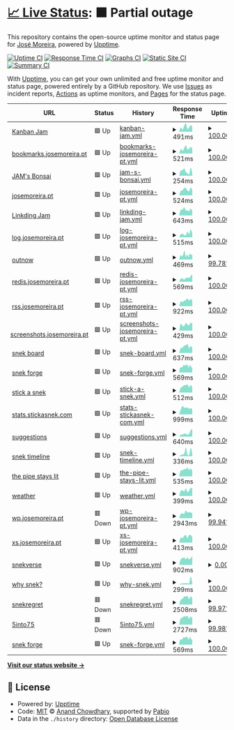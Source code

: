 # [📈 Live Status](https://uptime.josemoreira.pt): <!--live status--> **🟧 Partial outage**

This repository contains the open-source uptime monitor and status page for [José Moreira](https://josemoreira.pt), powered by [Upptime](https://github.com/upptime/upptime).

[![Uptime CI](https://github.com/giventofly/upptime/workflows/Uptime%20CI/badge.svg)](https://github.com/giventofly/upptime/actions?query=workflow%3A%22Uptime+CI%22)
[![Response Time CI](https://github.com/giventofly/upptime/workflows/Response%20Time%20CI/badge.svg)](https://github.com/giventofly/upptime/actions?query=workflow%3A%22Response+Time+CI%22)
[![Graphs CI](https://github.com/giventofly/upptime/workflows/Graphs%20CI/badge.svg)](https://github.com/giventofly/upptime/actions?query=workflow%3A%22Graphs+CI%22)
[![Static Site CI](https://github.com/giventofly/upptime/workflows/Static%20Site%20CI/badge.svg)](https://github.com/giventofly/upptime/actions?query=workflow%3A%22Static+Site+CI%22)
[![Summary CI](https://github.com/giventofly/upptime/workflows/Summary%20CI/badge.svg)](https://github.com/giventofly/upptime/actions?query=workflow%3A%22Summary+CI%22)

With [Upptime](https://upptime.js.org), you can get your own unlimited and free uptime monitor and status page, powered entirely by a GitHub repository. We use [Issues](https://github.com/giventofly/upptime/issues) as incident reports, [Actions](https://github.com/giventofly/upptime/actions) as uptime monitors, and [Pages](https://uptime.josemoreira.pt) for the status page.

<!--start: status pages-->
<!-- This summary is generated by Upptime (https://github.com/upptime/upptime) -->
<!-- Do not edit this manually, your changes will be overwritten -->
<!-- prettier-ignore -->
| URL | Status | History | Response Time | Uptime |
| --- | ------ | ------- | ------------- | ------ |
| <img alt="" src="https://icons.duckduckgo.com/ip3/boards.josemoreira.pt.ico" height="13"> [Kanban Jam](https://boards.josemoreira.pt) | 🟩 Up | [kanban-jam.yml](https://github.com/giventofly/uptime/commits/HEAD/history/kanban-jam.yml) | <details><summary><img alt="Response time graph" src="./graphs/kanban-jam/response-time-week.png" height="20"> 491ms</summary><br><a href="https://uptime.josemoreira.pt/history/kanban-jam"><img alt="Response time 704" src="https://img.shields.io/endpoint?url=https%3A%2F%2Fraw.githubusercontent.com%2Fgiventofly%2Fuptime%2FHEAD%2Fapi%2Fkanban-jam%2Fresponse-time.json"></a><br><a href="https://uptime.josemoreira.pt/history/kanban-jam"><img alt="24-hour response time 499" src="https://img.shields.io/endpoint?url=https%3A%2F%2Fraw.githubusercontent.com%2Fgiventofly%2Fuptime%2FHEAD%2Fapi%2Fkanban-jam%2Fresponse-time-day.json"></a><br><a href="https://uptime.josemoreira.pt/history/kanban-jam"><img alt="7-day response time 491" src="https://img.shields.io/endpoint?url=https%3A%2F%2Fraw.githubusercontent.com%2Fgiventofly%2Fuptime%2FHEAD%2Fapi%2Fkanban-jam%2Fresponse-time-week.json"></a><br><a href="https://uptime.josemoreira.pt/history/kanban-jam"><img alt="30-day response time 567" src="https://img.shields.io/endpoint?url=https%3A%2F%2Fraw.githubusercontent.com%2Fgiventofly%2Fuptime%2FHEAD%2Fapi%2Fkanban-jam%2Fresponse-time-month.json"></a><br><a href="https://uptime.josemoreira.pt/history/kanban-jam"><img alt="1-year response time 704" src="https://img.shields.io/endpoint?url=https%3A%2F%2Fraw.githubusercontent.com%2Fgiventofly%2Fuptime%2FHEAD%2Fapi%2Fkanban-jam%2Fresponse-time-year.json"></a></details> | <details><summary><a href="https://uptime.josemoreira.pt/history/kanban-jam">100.00%</a></summary><a href="https://uptime.josemoreira.pt/history/kanban-jam"><img alt="All-time uptime 99.87%" src="https://img.shields.io/endpoint?url=https%3A%2F%2Fraw.githubusercontent.com%2Fgiventofly%2Fuptime%2FHEAD%2Fapi%2Fkanban-jam%2Fuptime.json"></a><br><a href="https://uptime.josemoreira.pt/history/kanban-jam"><img alt="24-hour uptime 100.00%" src="https://img.shields.io/endpoint?url=https%3A%2F%2Fraw.githubusercontent.com%2Fgiventofly%2Fuptime%2FHEAD%2Fapi%2Fkanban-jam%2Fuptime-day.json"></a><br><a href="https://uptime.josemoreira.pt/history/kanban-jam"><img alt="7-day uptime 100.00%" src="https://img.shields.io/endpoint?url=https%3A%2F%2Fraw.githubusercontent.com%2Fgiventofly%2Fuptime%2FHEAD%2Fapi%2Fkanban-jam%2Fuptime-week.json"></a><br><a href="https://uptime.josemoreira.pt/history/kanban-jam"><img alt="30-day uptime 100.00%" src="https://img.shields.io/endpoint?url=https%3A%2F%2Fraw.githubusercontent.com%2Fgiventofly%2Fuptime%2FHEAD%2Fapi%2Fkanban-jam%2Fuptime-month.json"></a><br><a href="https://uptime.josemoreira.pt/history/kanban-jam"><img alt="1-year uptime 99.87%" src="https://img.shields.io/endpoint?url=https%3A%2F%2Fraw.githubusercontent.com%2Fgiventofly%2Fuptime%2FHEAD%2Fapi%2Fkanban-jam%2Fuptime-year.json"></a></details>
| <img alt="" src="https://icons.duckduckgo.com/ip3/bookmarks.josemoreira.pt.ico" height="13"> [bookmarks.josemoreira.pt](https://bookmarks.josemoreira.pt) | 🟩 Up | [bookmarks-josemoreira-pt.yml](https://github.com/giventofly/uptime/commits/HEAD/history/bookmarks-josemoreira-pt.yml) | <details><summary><img alt="Response time graph" src="./graphs/bookmarks-josemoreira-pt/response-time-week.png" height="20"> 521ms</summary><br><a href="https://uptime.josemoreira.pt/history/bookmarks-josemoreira-pt"><img alt="Response time 621" src="https://img.shields.io/endpoint?url=https%3A%2F%2Fraw.githubusercontent.com%2Fgiventofly%2Fuptime%2FHEAD%2Fapi%2Fbookmarks-josemoreira-pt%2Fresponse-time.json"></a><br><a href="https://uptime.josemoreira.pt/history/bookmarks-josemoreira-pt"><img alt="24-hour response time 466" src="https://img.shields.io/endpoint?url=https%3A%2F%2Fraw.githubusercontent.com%2Fgiventofly%2Fuptime%2FHEAD%2Fapi%2Fbookmarks-josemoreira-pt%2Fresponse-time-day.json"></a><br><a href="https://uptime.josemoreira.pt/history/bookmarks-josemoreira-pt"><img alt="7-day response time 521" src="https://img.shields.io/endpoint?url=https%3A%2F%2Fraw.githubusercontent.com%2Fgiventofly%2Fuptime%2FHEAD%2Fapi%2Fbookmarks-josemoreira-pt%2Fresponse-time-week.json"></a><br><a href="https://uptime.josemoreira.pt/history/bookmarks-josemoreira-pt"><img alt="30-day response time 546" src="https://img.shields.io/endpoint?url=https%3A%2F%2Fraw.githubusercontent.com%2Fgiventofly%2Fuptime%2FHEAD%2Fapi%2Fbookmarks-josemoreira-pt%2Fresponse-time-month.json"></a><br><a href="https://uptime.josemoreira.pt/history/bookmarks-josemoreira-pt"><img alt="1-year response time 621" src="https://img.shields.io/endpoint?url=https%3A%2F%2Fraw.githubusercontent.com%2Fgiventofly%2Fuptime%2FHEAD%2Fapi%2Fbookmarks-josemoreira-pt%2Fresponse-time-year.json"></a></details> | <details><summary><a href="https://uptime.josemoreira.pt/history/bookmarks-josemoreira-pt">100.00%</a></summary><a href="https://uptime.josemoreira.pt/history/bookmarks-josemoreira-pt"><img alt="All-time uptime 99.96%" src="https://img.shields.io/endpoint?url=https%3A%2F%2Fraw.githubusercontent.com%2Fgiventofly%2Fuptime%2FHEAD%2Fapi%2Fbookmarks-josemoreira-pt%2Fuptime.json"></a><br><a href="https://uptime.josemoreira.pt/history/bookmarks-josemoreira-pt"><img alt="24-hour uptime 100.00%" src="https://img.shields.io/endpoint?url=https%3A%2F%2Fraw.githubusercontent.com%2Fgiventofly%2Fuptime%2FHEAD%2Fapi%2Fbookmarks-josemoreira-pt%2Fuptime-day.json"></a><br><a href="https://uptime.josemoreira.pt/history/bookmarks-josemoreira-pt"><img alt="7-day uptime 100.00%" src="https://img.shields.io/endpoint?url=https%3A%2F%2Fraw.githubusercontent.com%2Fgiventofly%2Fuptime%2FHEAD%2Fapi%2Fbookmarks-josemoreira-pt%2Fuptime-week.json"></a><br><a href="https://uptime.josemoreira.pt/history/bookmarks-josemoreira-pt"><img alt="30-day uptime 100.00%" src="https://img.shields.io/endpoint?url=https%3A%2F%2Fraw.githubusercontent.com%2Fgiventofly%2Fuptime%2FHEAD%2Fapi%2Fbookmarks-josemoreira-pt%2Fuptime-month.json"></a><br><a href="https://uptime.josemoreira.pt/history/bookmarks-josemoreira-pt"><img alt="1-year uptime 99.96%" src="https://img.shields.io/endpoint?url=https%3A%2F%2Fraw.githubusercontent.com%2Fgiventofly%2Fuptime%2FHEAD%2Fapi%2Fbookmarks-josemoreira-pt%2Fuptime-year.json"></a></details>
| <img alt="" src="https://icons.duckduckgo.com/ip3/jambonsai.com.ico" height="13"> [JAM's Bonsai](https://jambonsai.com) | 🟩 Up | [jam-s-bonsai.yml](https://github.com/giventofly/uptime/commits/HEAD/history/jam-s-bonsai.yml) | <details><summary><img alt="Response time graph" src="./graphs/jam-s-bonsai/response-time-week.png" height="20"> 254ms</summary><br><a href="https://uptime.josemoreira.pt/history/jam-s-bonsai"><img alt="Response time 215" src="https://img.shields.io/endpoint?url=https%3A%2F%2Fraw.githubusercontent.com%2Fgiventofly%2Fuptime%2FHEAD%2Fapi%2Fjam-s-bonsai%2Fresponse-time.json"></a><br><a href="https://uptime.josemoreira.pt/history/jam-s-bonsai"><img alt="24-hour response time 134" src="https://img.shields.io/endpoint?url=https%3A%2F%2Fraw.githubusercontent.com%2Fgiventofly%2Fuptime%2FHEAD%2Fapi%2Fjam-s-bonsai%2Fresponse-time-day.json"></a><br><a href="https://uptime.josemoreira.pt/history/jam-s-bonsai"><img alt="7-day response time 254" src="https://img.shields.io/endpoint?url=https%3A%2F%2Fraw.githubusercontent.com%2Fgiventofly%2Fuptime%2FHEAD%2Fapi%2Fjam-s-bonsai%2Fresponse-time-week.json"></a><br><a href="https://uptime.josemoreira.pt/history/jam-s-bonsai"><img alt="30-day response time 207" src="https://img.shields.io/endpoint?url=https%3A%2F%2Fraw.githubusercontent.com%2Fgiventofly%2Fuptime%2FHEAD%2Fapi%2Fjam-s-bonsai%2Fresponse-time-month.json"></a><br><a href="https://uptime.josemoreira.pt/history/jam-s-bonsai"><img alt="1-year response time 215" src="https://img.shields.io/endpoint?url=https%3A%2F%2Fraw.githubusercontent.com%2Fgiventofly%2Fuptime%2FHEAD%2Fapi%2Fjam-s-bonsai%2Fresponse-time-year.json"></a></details> | <details><summary><a href="https://uptime.josemoreira.pt/history/jam-s-bonsai">100.00%</a></summary><a href="https://uptime.josemoreira.pt/history/jam-s-bonsai"><img alt="All-time uptime 100.00%" src="https://img.shields.io/endpoint?url=https%3A%2F%2Fraw.githubusercontent.com%2Fgiventofly%2Fuptime%2FHEAD%2Fapi%2Fjam-s-bonsai%2Fuptime.json"></a><br><a href="https://uptime.josemoreira.pt/history/jam-s-bonsai"><img alt="24-hour uptime 100.00%" src="https://img.shields.io/endpoint?url=https%3A%2F%2Fraw.githubusercontent.com%2Fgiventofly%2Fuptime%2FHEAD%2Fapi%2Fjam-s-bonsai%2Fuptime-day.json"></a><br><a href="https://uptime.josemoreira.pt/history/jam-s-bonsai"><img alt="7-day uptime 100.00%" src="https://img.shields.io/endpoint?url=https%3A%2F%2Fraw.githubusercontent.com%2Fgiventofly%2Fuptime%2FHEAD%2Fapi%2Fjam-s-bonsai%2Fuptime-week.json"></a><br><a href="https://uptime.josemoreira.pt/history/jam-s-bonsai"><img alt="30-day uptime 100.00%" src="https://img.shields.io/endpoint?url=https%3A%2F%2Fraw.githubusercontent.com%2Fgiventofly%2Fuptime%2FHEAD%2Fapi%2Fjam-s-bonsai%2Fuptime-month.json"></a><br><a href="https://uptime.josemoreira.pt/history/jam-s-bonsai"><img alt="1-year uptime 100.00%" src="https://img.shields.io/endpoint?url=https%3A%2F%2Fraw.githubusercontent.com%2Fgiventofly%2Fuptime%2FHEAD%2Fapi%2Fjam-s-bonsai%2Fuptime-year.json"></a></details>
| <img alt="" src="https://icons.duckduckgo.com/ip3/www.josemoreira.pt.ico" height="13"> [josemoreira.pt](https://www.josemoreira.pt) | 🟩 Up | [josemoreira-pt.yml](https://github.com/giventofly/uptime/commits/HEAD/history/josemoreira-pt.yml) | <details><summary><img alt="Response time graph" src="./graphs/josemoreira-pt/response-time-week.png" height="20"> 524ms</summary><br><a href="https://uptime.josemoreira.pt/history/josemoreira-pt"><img alt="Response time 638" src="https://img.shields.io/endpoint?url=https%3A%2F%2Fraw.githubusercontent.com%2Fgiventofly%2Fuptime%2FHEAD%2Fapi%2Fjosemoreira-pt%2Fresponse-time.json"></a><br><a href="https://uptime.josemoreira.pt/history/josemoreira-pt"><img alt="24-hour response time 470" src="https://img.shields.io/endpoint?url=https%3A%2F%2Fraw.githubusercontent.com%2Fgiventofly%2Fuptime%2FHEAD%2Fapi%2Fjosemoreira-pt%2Fresponse-time-day.json"></a><br><a href="https://uptime.josemoreira.pt/history/josemoreira-pt"><img alt="7-day response time 524" src="https://img.shields.io/endpoint?url=https%3A%2F%2Fraw.githubusercontent.com%2Fgiventofly%2Fuptime%2FHEAD%2Fapi%2Fjosemoreira-pt%2Fresponse-time-week.json"></a><br><a href="https://uptime.josemoreira.pt/history/josemoreira-pt"><img alt="30-day response time 606" src="https://img.shields.io/endpoint?url=https%3A%2F%2Fraw.githubusercontent.com%2Fgiventofly%2Fuptime%2FHEAD%2Fapi%2Fjosemoreira-pt%2Fresponse-time-month.json"></a><br><a href="https://uptime.josemoreira.pt/history/josemoreira-pt"><img alt="1-year response time 638" src="https://img.shields.io/endpoint?url=https%3A%2F%2Fraw.githubusercontent.com%2Fgiventofly%2Fuptime%2FHEAD%2Fapi%2Fjosemoreira-pt%2Fresponse-time-year.json"></a></details> | <details><summary><a href="https://uptime.josemoreira.pt/history/josemoreira-pt">100.00%</a></summary><a href="https://uptime.josemoreira.pt/history/josemoreira-pt"><img alt="All-time uptime 99.62%" src="https://img.shields.io/endpoint?url=https%3A%2F%2Fraw.githubusercontent.com%2Fgiventofly%2Fuptime%2FHEAD%2Fapi%2Fjosemoreira-pt%2Fuptime.json"></a><br><a href="https://uptime.josemoreira.pt/history/josemoreira-pt"><img alt="24-hour uptime 100.00%" src="https://img.shields.io/endpoint?url=https%3A%2F%2Fraw.githubusercontent.com%2Fgiventofly%2Fuptime%2FHEAD%2Fapi%2Fjosemoreira-pt%2Fuptime-day.json"></a><br><a href="https://uptime.josemoreira.pt/history/josemoreira-pt"><img alt="7-day uptime 100.00%" src="https://img.shields.io/endpoint?url=https%3A%2F%2Fraw.githubusercontent.com%2Fgiventofly%2Fuptime%2FHEAD%2Fapi%2Fjosemoreira-pt%2Fuptime-week.json"></a><br><a href="https://uptime.josemoreira.pt/history/josemoreira-pt"><img alt="30-day uptime 100.00%" src="https://img.shields.io/endpoint?url=https%3A%2F%2Fraw.githubusercontent.com%2Fgiventofly%2Fuptime%2FHEAD%2Fapi%2Fjosemoreira-pt%2Fuptime-month.json"></a><br><a href="https://uptime.josemoreira.pt/history/josemoreira-pt"><img alt="1-year uptime 99.62%" src="https://img.shields.io/endpoint?url=https%3A%2F%2Fraw.githubusercontent.com%2Fgiventofly%2Fuptime%2FHEAD%2Fapi%2Fjosemoreira-pt%2Fuptime-year.json"></a></details>
| <img alt="" src="https://icons.duckduckgo.com/ip3/links.josemoreira.pt.ico" height="13"> [Linkding Jam](https://links.josemoreira.pt) | 🟩 Up | [linkding-jam.yml](https://github.com/giventofly/uptime/commits/HEAD/history/linkding-jam.yml) | <details><summary><img alt="Response time graph" src="./graphs/linkding-jam/response-time-week.png" height="20"> 643ms</summary><br><a href="https://uptime.josemoreira.pt/history/linkding-jam"><img alt="Response time 828" src="https://img.shields.io/endpoint?url=https%3A%2F%2Fraw.githubusercontent.com%2Fgiventofly%2Fuptime%2FHEAD%2Fapi%2Flinkding-jam%2Fresponse-time.json"></a><br><a href="https://uptime.josemoreira.pt/history/linkding-jam"><img alt="24-hour response time 478" src="https://img.shields.io/endpoint?url=https%3A%2F%2Fraw.githubusercontent.com%2Fgiventofly%2Fuptime%2FHEAD%2Fapi%2Flinkding-jam%2Fresponse-time-day.json"></a><br><a href="https://uptime.josemoreira.pt/history/linkding-jam"><img alt="7-day response time 643" src="https://img.shields.io/endpoint?url=https%3A%2F%2Fraw.githubusercontent.com%2Fgiventofly%2Fuptime%2FHEAD%2Fapi%2Flinkding-jam%2Fresponse-time-week.json"></a><br><a href="https://uptime.josemoreira.pt/history/linkding-jam"><img alt="30-day response time 734" src="https://img.shields.io/endpoint?url=https%3A%2F%2Fraw.githubusercontent.com%2Fgiventofly%2Fuptime%2FHEAD%2Fapi%2Flinkding-jam%2Fresponse-time-month.json"></a><br><a href="https://uptime.josemoreira.pt/history/linkding-jam"><img alt="1-year response time 828" src="https://img.shields.io/endpoint?url=https%3A%2F%2Fraw.githubusercontent.com%2Fgiventofly%2Fuptime%2FHEAD%2Fapi%2Flinkding-jam%2Fresponse-time-year.json"></a></details> | <details><summary><a href="https://uptime.josemoreira.pt/history/linkding-jam">100.00%</a></summary><a href="https://uptime.josemoreira.pt/history/linkding-jam"><img alt="All-time uptime 99.99%" src="https://img.shields.io/endpoint?url=https%3A%2F%2Fraw.githubusercontent.com%2Fgiventofly%2Fuptime%2FHEAD%2Fapi%2Flinkding-jam%2Fuptime.json"></a><br><a href="https://uptime.josemoreira.pt/history/linkding-jam"><img alt="24-hour uptime 100.00%" src="https://img.shields.io/endpoint?url=https%3A%2F%2Fraw.githubusercontent.com%2Fgiventofly%2Fuptime%2FHEAD%2Fapi%2Flinkding-jam%2Fuptime-day.json"></a><br><a href="https://uptime.josemoreira.pt/history/linkding-jam"><img alt="7-day uptime 100.00%" src="https://img.shields.io/endpoint?url=https%3A%2F%2Fraw.githubusercontent.com%2Fgiventofly%2Fuptime%2FHEAD%2Fapi%2Flinkding-jam%2Fuptime-week.json"></a><br><a href="https://uptime.josemoreira.pt/history/linkding-jam"><img alt="30-day uptime 100.00%" src="https://img.shields.io/endpoint?url=https%3A%2F%2Fraw.githubusercontent.com%2Fgiventofly%2Fuptime%2FHEAD%2Fapi%2Flinkding-jam%2Fuptime-month.json"></a><br><a href="https://uptime.josemoreira.pt/history/linkding-jam"><img alt="1-year uptime 99.99%" src="https://img.shields.io/endpoint?url=https%3A%2F%2Fraw.githubusercontent.com%2Fgiventofly%2Fuptime%2FHEAD%2Fapi%2Flinkding-jam%2Fuptime-year.json"></a></details>
| <img alt="" src="https://icons.duckduckgo.com/ip3/log.josemoreira.pt.ico" height="13"> [log.josemoreira.pt](https://log.josemoreira.pt) | 🟩 Up | [log-josemoreira-pt.yml](https://github.com/giventofly/uptime/commits/HEAD/history/log-josemoreira-pt.yml) | <details><summary><img alt="Response time graph" src="./graphs/log-josemoreira-pt/response-time-week.png" height="20"> 515ms</summary><br><a href="https://uptime.josemoreira.pt/history/log-josemoreira-pt"><img alt="Response time 521" src="https://img.shields.io/endpoint?url=https%3A%2F%2Fraw.githubusercontent.com%2Fgiventofly%2Fuptime%2FHEAD%2Fapi%2Flog-josemoreira-pt%2Fresponse-time.json"></a><br><a href="https://uptime.josemoreira.pt/history/log-josemoreira-pt"><img alt="24-hour response time 478" src="https://img.shields.io/endpoint?url=https%3A%2F%2Fraw.githubusercontent.com%2Fgiventofly%2Fuptime%2FHEAD%2Fapi%2Flog-josemoreira-pt%2Fresponse-time-day.json"></a><br><a href="https://uptime.josemoreira.pt/history/log-josemoreira-pt"><img alt="7-day response time 515" src="https://img.shields.io/endpoint?url=https%3A%2F%2Fraw.githubusercontent.com%2Fgiventofly%2Fuptime%2FHEAD%2Fapi%2Flog-josemoreira-pt%2Fresponse-time-week.json"></a><br><a href="https://uptime.josemoreira.pt/history/log-josemoreira-pt"><img alt="30-day response time 552" src="https://img.shields.io/endpoint?url=https%3A%2F%2Fraw.githubusercontent.com%2Fgiventofly%2Fuptime%2FHEAD%2Fapi%2Flog-josemoreira-pt%2Fresponse-time-month.json"></a><br><a href="https://uptime.josemoreira.pt/history/log-josemoreira-pt"><img alt="1-year response time 521" src="https://img.shields.io/endpoint?url=https%3A%2F%2Fraw.githubusercontent.com%2Fgiventofly%2Fuptime%2FHEAD%2Fapi%2Flog-josemoreira-pt%2Fresponse-time-year.json"></a></details> | <details><summary><a href="https://uptime.josemoreira.pt/history/log-josemoreira-pt">100.00%</a></summary><a href="https://uptime.josemoreira.pt/history/log-josemoreira-pt"><img alt="All-time uptime 99.50%" src="https://img.shields.io/endpoint?url=https%3A%2F%2Fraw.githubusercontent.com%2Fgiventofly%2Fuptime%2FHEAD%2Fapi%2Flog-josemoreira-pt%2Fuptime.json"></a><br><a href="https://uptime.josemoreira.pt/history/log-josemoreira-pt"><img alt="24-hour uptime 100.00%" src="https://img.shields.io/endpoint?url=https%3A%2F%2Fraw.githubusercontent.com%2Fgiventofly%2Fuptime%2FHEAD%2Fapi%2Flog-josemoreira-pt%2Fuptime-day.json"></a><br><a href="https://uptime.josemoreira.pt/history/log-josemoreira-pt"><img alt="7-day uptime 100.00%" src="https://img.shields.io/endpoint?url=https%3A%2F%2Fraw.githubusercontent.com%2Fgiventofly%2Fuptime%2FHEAD%2Fapi%2Flog-josemoreira-pt%2Fuptime-week.json"></a><br><a href="https://uptime.josemoreira.pt/history/log-josemoreira-pt"><img alt="30-day uptime 100.00%" src="https://img.shields.io/endpoint?url=https%3A%2F%2Fraw.githubusercontent.com%2Fgiventofly%2Fuptime%2FHEAD%2Fapi%2Flog-josemoreira-pt%2Fuptime-month.json"></a><br><a href="https://uptime.josemoreira.pt/history/log-josemoreira-pt"><img alt="1-year uptime 99.50%" src="https://img.shields.io/endpoint?url=https%3A%2F%2Fraw.githubusercontent.com%2Fgiventofly%2Fuptime%2FHEAD%2Fapi%2Flog-josemoreira-pt%2Fuptime-year.json"></a></details>
| <img alt="" src="https://icons.duckduckgo.com/ip3/outnow.josemoreira.pt.ico" height="13"> [outnow](https://outnow.josemoreira.pt) | 🟩 Up | [outnow.yml](https://github.com/giventofly/uptime/commits/HEAD/history/outnow.yml) | <details><summary><img alt="Response time graph" src="./graphs/outnow/response-time-week.png" height="20"> 469ms</summary><br><a href="https://uptime.josemoreira.pt/history/outnow"><img alt="Response time 568" src="https://img.shields.io/endpoint?url=https%3A%2F%2Fraw.githubusercontent.com%2Fgiventofly%2Fuptime%2FHEAD%2Fapi%2Foutnow%2Fresponse-time.json"></a><br><a href="https://uptime.josemoreira.pt/history/outnow"><img alt="24-hour response time 457" src="https://img.shields.io/endpoint?url=https%3A%2F%2Fraw.githubusercontent.com%2Fgiventofly%2Fuptime%2FHEAD%2Fapi%2Foutnow%2Fresponse-time-day.json"></a><br><a href="https://uptime.josemoreira.pt/history/outnow"><img alt="7-day response time 469" src="https://img.shields.io/endpoint?url=https%3A%2F%2Fraw.githubusercontent.com%2Fgiventofly%2Fuptime%2FHEAD%2Fapi%2Foutnow%2Fresponse-time-week.json"></a><br><a href="https://uptime.josemoreira.pt/history/outnow"><img alt="30-day response time 487" src="https://img.shields.io/endpoint?url=https%3A%2F%2Fraw.githubusercontent.com%2Fgiventofly%2Fuptime%2FHEAD%2Fapi%2Foutnow%2Fresponse-time-month.json"></a><br><a href="https://uptime.josemoreira.pt/history/outnow"><img alt="1-year response time 568" src="https://img.shields.io/endpoint?url=https%3A%2F%2Fraw.githubusercontent.com%2Fgiventofly%2Fuptime%2FHEAD%2Fapi%2Foutnow%2Fresponse-time-year.json"></a></details> | <details><summary><a href="https://uptime.josemoreira.pt/history/outnow">99.78%</a></summary><a href="https://uptime.josemoreira.pt/history/outnow"><img alt="All-time uptime 100.00%" src="https://img.shields.io/endpoint?url=https%3A%2F%2Fraw.githubusercontent.com%2Fgiventofly%2Fuptime%2FHEAD%2Fapi%2Foutnow%2Fuptime.json"></a><br><a href="https://uptime.josemoreira.pt/history/outnow"><img alt="24-hour uptime 100.00%" src="https://img.shields.io/endpoint?url=https%3A%2F%2Fraw.githubusercontent.com%2Fgiventofly%2Fuptime%2FHEAD%2Fapi%2Foutnow%2Fuptime-day.json"></a><br><a href="https://uptime.josemoreira.pt/history/outnow"><img alt="7-day uptime 99.78%" src="https://img.shields.io/endpoint?url=https%3A%2F%2Fraw.githubusercontent.com%2Fgiventofly%2Fuptime%2FHEAD%2Fapi%2Foutnow%2Fuptime-week.json"></a><br><a href="https://uptime.josemoreira.pt/history/outnow"><img alt="30-day uptime 99.95%" src="https://img.shields.io/endpoint?url=https%3A%2F%2Fraw.githubusercontent.com%2Fgiventofly%2Fuptime%2FHEAD%2Fapi%2Foutnow%2Fuptime-month.json"></a><br><a href="https://uptime.josemoreira.pt/history/outnow"><img alt="1-year uptime 100.00%" src="https://img.shields.io/endpoint?url=https%3A%2F%2Fraw.githubusercontent.com%2Fgiventofly%2Fuptime%2FHEAD%2Fapi%2Foutnow%2Fuptime-year.json"></a></details>
| <img alt="" src="https://icons.duckduckgo.com/ip3/redis.josemoreira.pt.ico" height="13"> [redis.josemoreira.pt](https://redis.josemoreira.pt) | 🟩 Up | [redis-josemoreira-pt.yml](https://github.com/giventofly/uptime/commits/HEAD/history/redis-josemoreira-pt.yml) | <details><summary><img alt="Response time graph" src="./graphs/redis-josemoreira-pt/response-time-week.png" height="20"> 569ms</summary><br><a href="https://uptime.josemoreira.pt/history/redis-josemoreira-pt"><img alt="Response time 506" src="https://img.shields.io/endpoint?url=https%3A%2F%2Fraw.githubusercontent.com%2Fgiventofly%2Fuptime%2FHEAD%2Fapi%2Fredis-josemoreira-pt%2Fresponse-time.json"></a><br><a href="https://uptime.josemoreira.pt/history/redis-josemoreira-pt"><img alt="24-hour response time 1049" src="https://img.shields.io/endpoint?url=https%3A%2F%2Fraw.githubusercontent.com%2Fgiventofly%2Fuptime%2FHEAD%2Fapi%2Fredis-josemoreira-pt%2Fresponse-time-day.json"></a><br><a href="https://uptime.josemoreira.pt/history/redis-josemoreira-pt"><img alt="7-day response time 569" src="https://img.shields.io/endpoint?url=https%3A%2F%2Fraw.githubusercontent.com%2Fgiventofly%2Fuptime%2FHEAD%2Fapi%2Fredis-josemoreira-pt%2Fresponse-time-week.json"></a><br><a href="https://uptime.josemoreira.pt/history/redis-josemoreira-pt"><img alt="30-day response time 521" src="https://img.shields.io/endpoint?url=https%3A%2F%2Fraw.githubusercontent.com%2Fgiventofly%2Fuptime%2FHEAD%2Fapi%2Fredis-josemoreira-pt%2Fresponse-time-month.json"></a><br><a href="https://uptime.josemoreira.pt/history/redis-josemoreira-pt"><img alt="1-year response time 506" src="https://img.shields.io/endpoint?url=https%3A%2F%2Fraw.githubusercontent.com%2Fgiventofly%2Fuptime%2FHEAD%2Fapi%2Fredis-josemoreira-pt%2Fresponse-time-year.json"></a></details> | <details><summary><a href="https://uptime.josemoreira.pt/history/redis-josemoreira-pt">100.00%</a></summary><a href="https://uptime.josemoreira.pt/history/redis-josemoreira-pt"><img alt="All-time uptime 99.95%" src="https://img.shields.io/endpoint?url=https%3A%2F%2Fraw.githubusercontent.com%2Fgiventofly%2Fuptime%2FHEAD%2Fapi%2Fredis-josemoreira-pt%2Fuptime.json"></a><br><a href="https://uptime.josemoreira.pt/history/redis-josemoreira-pt"><img alt="24-hour uptime 100.00%" src="https://img.shields.io/endpoint?url=https%3A%2F%2Fraw.githubusercontent.com%2Fgiventofly%2Fuptime%2FHEAD%2Fapi%2Fredis-josemoreira-pt%2Fuptime-day.json"></a><br><a href="https://uptime.josemoreira.pt/history/redis-josemoreira-pt"><img alt="7-day uptime 100.00%" src="https://img.shields.io/endpoint?url=https%3A%2F%2Fraw.githubusercontent.com%2Fgiventofly%2Fuptime%2FHEAD%2Fapi%2Fredis-josemoreira-pt%2Fuptime-week.json"></a><br><a href="https://uptime.josemoreira.pt/history/redis-josemoreira-pt"><img alt="30-day uptime 100.00%" src="https://img.shields.io/endpoint?url=https%3A%2F%2Fraw.githubusercontent.com%2Fgiventofly%2Fuptime%2FHEAD%2Fapi%2Fredis-josemoreira-pt%2Fuptime-month.json"></a><br><a href="https://uptime.josemoreira.pt/history/redis-josemoreira-pt"><img alt="1-year uptime 99.95%" src="https://img.shields.io/endpoint?url=https%3A%2F%2Fraw.githubusercontent.com%2Fgiventofly%2Fuptime%2FHEAD%2Fapi%2Fredis-josemoreira-pt%2Fuptime-year.json"></a></details>
| <img alt="" src="https://icons.duckduckgo.com/ip3/rss.josemoreira.pt.ico" height="13"> [rss.josemoreira.pt](https://rss.josemoreira.pt) | 🟩 Up | [rss-josemoreira-pt.yml](https://github.com/giventofly/uptime/commits/HEAD/history/rss-josemoreira-pt.yml) | <details><summary><img alt="Response time graph" src="./graphs/rss-josemoreira-pt/response-time-week.png" height="20"> 922ms</summary><br><a href="https://uptime.josemoreira.pt/history/rss-josemoreira-pt"><img alt="Response time 1150" src="https://img.shields.io/endpoint?url=https%3A%2F%2Fraw.githubusercontent.com%2Fgiventofly%2Fuptime%2FHEAD%2Fapi%2Frss-josemoreira-pt%2Fresponse-time.json"></a><br><a href="https://uptime.josemoreira.pt/history/rss-josemoreira-pt"><img alt="24-hour response time 835" src="https://img.shields.io/endpoint?url=https%3A%2F%2Fraw.githubusercontent.com%2Fgiventofly%2Fuptime%2FHEAD%2Fapi%2Frss-josemoreira-pt%2Fresponse-time-day.json"></a><br><a href="https://uptime.josemoreira.pt/history/rss-josemoreira-pt"><img alt="7-day response time 922" src="https://img.shields.io/endpoint?url=https%3A%2F%2Fraw.githubusercontent.com%2Fgiventofly%2Fuptime%2FHEAD%2Fapi%2Frss-josemoreira-pt%2Fresponse-time-week.json"></a><br><a href="https://uptime.josemoreira.pt/history/rss-josemoreira-pt"><img alt="30-day response time 958" src="https://img.shields.io/endpoint?url=https%3A%2F%2Fraw.githubusercontent.com%2Fgiventofly%2Fuptime%2FHEAD%2Fapi%2Frss-josemoreira-pt%2Fresponse-time-month.json"></a><br><a href="https://uptime.josemoreira.pt/history/rss-josemoreira-pt"><img alt="1-year response time 1150" src="https://img.shields.io/endpoint?url=https%3A%2F%2Fraw.githubusercontent.com%2Fgiventofly%2Fuptime%2FHEAD%2Fapi%2Frss-josemoreira-pt%2Fresponse-time-year.json"></a></details> | <details><summary><a href="https://uptime.josemoreira.pt/history/rss-josemoreira-pt">100.00%</a></summary><a href="https://uptime.josemoreira.pt/history/rss-josemoreira-pt"><img alt="All-time uptime 99.99%" src="https://img.shields.io/endpoint?url=https%3A%2F%2Fraw.githubusercontent.com%2Fgiventofly%2Fuptime%2FHEAD%2Fapi%2Frss-josemoreira-pt%2Fuptime.json"></a><br><a href="https://uptime.josemoreira.pt/history/rss-josemoreira-pt"><img alt="24-hour uptime 100.00%" src="https://img.shields.io/endpoint?url=https%3A%2F%2Fraw.githubusercontent.com%2Fgiventofly%2Fuptime%2FHEAD%2Fapi%2Frss-josemoreira-pt%2Fuptime-day.json"></a><br><a href="https://uptime.josemoreira.pt/history/rss-josemoreira-pt"><img alt="7-day uptime 100.00%" src="https://img.shields.io/endpoint?url=https%3A%2F%2Fraw.githubusercontent.com%2Fgiventofly%2Fuptime%2FHEAD%2Fapi%2Frss-josemoreira-pt%2Fuptime-week.json"></a><br><a href="https://uptime.josemoreira.pt/history/rss-josemoreira-pt"><img alt="30-day uptime 100.00%" src="https://img.shields.io/endpoint?url=https%3A%2F%2Fraw.githubusercontent.com%2Fgiventofly%2Fuptime%2FHEAD%2Fapi%2Frss-josemoreira-pt%2Fuptime-month.json"></a><br><a href="https://uptime.josemoreira.pt/history/rss-josemoreira-pt"><img alt="1-year uptime 99.99%" src="https://img.shields.io/endpoint?url=https%3A%2F%2Fraw.githubusercontent.com%2Fgiventofly%2Fuptime%2FHEAD%2Fapi%2Frss-josemoreira-pt%2Fuptime-year.json"></a></details>
| <img alt="" src="https://icons.duckduckgo.com/ip3/screenshots.josemoreira.pt.ico" height="13"> [screenshots.josemoreira.pt](https://screenshots.josemoreira.pt) | 🟩 Up | [screenshots-josemoreira-pt.yml](https://github.com/giventofly/uptime/commits/HEAD/history/screenshots-josemoreira-pt.yml) | <details><summary><img alt="Response time graph" src="./graphs/screenshots-josemoreira-pt/response-time-week.png" height="20"> 429ms</summary><br><a href="https://uptime.josemoreira.pt/history/screenshots-josemoreira-pt"><img alt="Response time 503" src="https://img.shields.io/endpoint?url=https%3A%2F%2Fraw.githubusercontent.com%2Fgiventofly%2Fuptime%2FHEAD%2Fapi%2Fscreenshots-josemoreira-pt%2Fresponse-time.json"></a><br><a href="https://uptime.josemoreira.pt/history/screenshots-josemoreira-pt"><img alt="24-hour response time 503" src="https://img.shields.io/endpoint?url=https%3A%2F%2Fraw.githubusercontent.com%2Fgiventofly%2Fuptime%2FHEAD%2Fapi%2Fscreenshots-josemoreira-pt%2Fresponse-time-day.json"></a><br><a href="https://uptime.josemoreira.pt/history/screenshots-josemoreira-pt"><img alt="7-day response time 429" src="https://img.shields.io/endpoint?url=https%3A%2F%2Fraw.githubusercontent.com%2Fgiventofly%2Fuptime%2FHEAD%2Fapi%2Fscreenshots-josemoreira-pt%2Fresponse-time-week.json"></a><br><a href="https://uptime.josemoreira.pt/history/screenshots-josemoreira-pt"><img alt="30-day response time 519" src="https://img.shields.io/endpoint?url=https%3A%2F%2Fraw.githubusercontent.com%2Fgiventofly%2Fuptime%2FHEAD%2Fapi%2Fscreenshots-josemoreira-pt%2Fresponse-time-month.json"></a><br><a href="https://uptime.josemoreira.pt/history/screenshots-josemoreira-pt"><img alt="1-year response time 503" src="https://img.shields.io/endpoint?url=https%3A%2F%2Fraw.githubusercontent.com%2Fgiventofly%2Fuptime%2FHEAD%2Fapi%2Fscreenshots-josemoreira-pt%2Fresponse-time-year.json"></a></details> | <details><summary><a href="https://uptime.josemoreira.pt/history/screenshots-josemoreira-pt">100.00%</a></summary><a href="https://uptime.josemoreira.pt/history/screenshots-josemoreira-pt"><img alt="All-time uptime 99.98%" src="https://img.shields.io/endpoint?url=https%3A%2F%2Fraw.githubusercontent.com%2Fgiventofly%2Fuptime%2FHEAD%2Fapi%2Fscreenshots-josemoreira-pt%2Fuptime.json"></a><br><a href="https://uptime.josemoreira.pt/history/screenshots-josemoreira-pt"><img alt="24-hour uptime 100.00%" src="https://img.shields.io/endpoint?url=https%3A%2F%2Fraw.githubusercontent.com%2Fgiventofly%2Fuptime%2FHEAD%2Fapi%2Fscreenshots-josemoreira-pt%2Fuptime-day.json"></a><br><a href="https://uptime.josemoreira.pt/history/screenshots-josemoreira-pt"><img alt="7-day uptime 100.00%" src="https://img.shields.io/endpoint?url=https%3A%2F%2Fraw.githubusercontent.com%2Fgiventofly%2Fuptime%2FHEAD%2Fapi%2Fscreenshots-josemoreira-pt%2Fuptime-week.json"></a><br><a href="https://uptime.josemoreira.pt/history/screenshots-josemoreira-pt"><img alt="30-day uptime 100.00%" src="https://img.shields.io/endpoint?url=https%3A%2F%2Fraw.githubusercontent.com%2Fgiventofly%2Fuptime%2FHEAD%2Fapi%2Fscreenshots-josemoreira-pt%2Fuptime-month.json"></a><br><a href="https://uptime.josemoreira.pt/history/screenshots-josemoreira-pt"><img alt="1-year uptime 99.98%" src="https://img.shields.io/endpoint?url=https%3A%2F%2Fraw.githubusercontent.com%2Fgiventofly%2Fuptime%2FHEAD%2Fapi%2Fscreenshots-josemoreira-pt%2Fuptime-year.json"></a></details>
| <img alt="" src="https://icons.duckduckgo.com/ip3/snekboard.com.ico" height="13"> [snek board](https://snekboard.com) | 🟩 Up | [snek-board.yml](https://github.com/giventofly/uptime/commits/HEAD/history/snek-board.yml) | <details><summary><img alt="Response time graph" src="./graphs/snek-board/response-time-week.png" height="20"> 637ms</summary><br><a href="https://uptime.josemoreira.pt/history/snek-board"><img alt="Response time 2961" src="https://img.shields.io/endpoint?url=https%3A%2F%2Fraw.githubusercontent.com%2Fgiventofly%2Fuptime%2FHEAD%2Fapi%2Fsnek-board%2Fresponse-time.json"></a><br><a href="https://uptime.josemoreira.pt/history/snek-board"><img alt="24-hour response time 521" src="https://img.shields.io/endpoint?url=https%3A%2F%2Fraw.githubusercontent.com%2Fgiventofly%2Fuptime%2FHEAD%2Fapi%2Fsnek-board%2Fresponse-time-day.json"></a><br><a href="https://uptime.josemoreira.pt/history/snek-board"><img alt="7-day response time 637" src="https://img.shields.io/endpoint?url=https%3A%2F%2Fraw.githubusercontent.com%2Fgiventofly%2Fuptime%2FHEAD%2Fapi%2Fsnek-board%2Fresponse-time-week.json"></a><br><a href="https://uptime.josemoreira.pt/history/snek-board"><img alt="30-day response time 650" src="https://img.shields.io/endpoint?url=https%3A%2F%2Fraw.githubusercontent.com%2Fgiventofly%2Fuptime%2FHEAD%2Fapi%2Fsnek-board%2Fresponse-time-month.json"></a><br><a href="https://uptime.josemoreira.pt/history/snek-board"><img alt="1-year response time 2961" src="https://img.shields.io/endpoint?url=https%3A%2F%2Fraw.githubusercontent.com%2Fgiventofly%2Fuptime%2FHEAD%2Fapi%2Fsnek-board%2Fresponse-time-year.json"></a></details> | <details><summary><a href="https://uptime.josemoreira.pt/history/snek-board">100.00%</a></summary><a href="https://uptime.josemoreira.pt/history/snek-board"><img alt="All-time uptime 99.25%" src="https://img.shields.io/endpoint?url=https%3A%2F%2Fraw.githubusercontent.com%2Fgiventofly%2Fuptime%2FHEAD%2Fapi%2Fsnek-board%2Fuptime.json"></a><br><a href="https://uptime.josemoreira.pt/history/snek-board"><img alt="24-hour uptime 100.00%" src="https://img.shields.io/endpoint?url=https%3A%2F%2Fraw.githubusercontent.com%2Fgiventofly%2Fuptime%2FHEAD%2Fapi%2Fsnek-board%2Fuptime-day.json"></a><br><a href="https://uptime.josemoreira.pt/history/snek-board"><img alt="7-day uptime 100.00%" src="https://img.shields.io/endpoint?url=https%3A%2F%2Fraw.githubusercontent.com%2Fgiventofly%2Fuptime%2FHEAD%2Fapi%2Fsnek-board%2Fuptime-week.json"></a><br><a href="https://uptime.josemoreira.pt/history/snek-board"><img alt="30-day uptime 99.95%" src="https://img.shields.io/endpoint?url=https%3A%2F%2Fraw.githubusercontent.com%2Fgiventofly%2Fuptime%2FHEAD%2Fapi%2Fsnek-board%2Fuptime-month.json"></a><br><a href="https://uptime.josemoreira.pt/history/snek-board"><img alt="1-year uptime 99.25%" src="https://img.shields.io/endpoint?url=https%3A%2F%2Fraw.githubusercontent.com%2Fgiventofly%2Fuptime%2FHEAD%2Fapi%2Fsnek-board%2Fuptime-year.json"></a></details>
| <img alt="" src="https://icons.duckduckgo.com/ip3/snekforge.com.ico" height="13"> [snek forge](https://snekforge.com) | 🟩 Up | [snek-forge.yml](https://github.com/giventofly/uptime/commits/HEAD/history/snek-forge.yml) | <details><summary><img alt="Response time graph" src="./graphs/snek-forge/response-time-week.png" height="20"> 569ms</summary><br><a href="https://uptime.josemoreira.pt/history/snek-forge"><img alt="Response time 612" src="https://img.shields.io/endpoint?url=https%3A%2F%2Fraw.githubusercontent.com%2Fgiventofly%2Fuptime%2FHEAD%2Fapi%2Fsnek-forge%2Fresponse-time.json"></a><br><a href="https://uptime.josemoreira.pt/history/snek-forge"><img alt="24-hour response time 453" src="https://img.shields.io/endpoint?url=https%3A%2F%2Fraw.githubusercontent.com%2Fgiventofly%2Fuptime%2FHEAD%2Fapi%2Fsnek-forge%2Fresponse-time-day.json"></a><br><a href="https://uptime.josemoreira.pt/history/snek-forge"><img alt="7-day response time 569" src="https://img.shields.io/endpoint?url=https%3A%2F%2Fraw.githubusercontent.com%2Fgiventofly%2Fuptime%2FHEAD%2Fapi%2Fsnek-forge%2Fresponse-time-week.json"></a><br><a href="https://uptime.josemoreira.pt/history/snek-forge"><img alt="30-day response time 581" src="https://img.shields.io/endpoint?url=https%3A%2F%2Fraw.githubusercontent.com%2Fgiventofly%2Fuptime%2FHEAD%2Fapi%2Fsnek-forge%2Fresponse-time-month.json"></a><br><a href="https://uptime.josemoreira.pt/history/snek-forge"><img alt="1-year response time 612" src="https://img.shields.io/endpoint?url=https%3A%2F%2Fraw.githubusercontent.com%2Fgiventofly%2Fuptime%2FHEAD%2Fapi%2Fsnek-forge%2Fresponse-time-year.json"></a></details> | <details><summary><a href="https://uptime.josemoreira.pt/history/snek-forge">100.00%</a></summary><a href="https://uptime.josemoreira.pt/history/snek-forge"><img alt="All-time uptime 100.00%" src="https://img.shields.io/endpoint?url=https%3A%2F%2Fraw.githubusercontent.com%2Fgiventofly%2Fuptime%2FHEAD%2Fapi%2Fsnek-forge%2Fuptime.json"></a><br><a href="https://uptime.josemoreira.pt/history/snek-forge"><img alt="24-hour uptime 100.00%" src="https://img.shields.io/endpoint?url=https%3A%2F%2Fraw.githubusercontent.com%2Fgiventofly%2Fuptime%2FHEAD%2Fapi%2Fsnek-forge%2Fuptime-day.json"></a><br><a href="https://uptime.josemoreira.pt/history/snek-forge"><img alt="7-day uptime 100.00%" src="https://img.shields.io/endpoint?url=https%3A%2F%2Fraw.githubusercontent.com%2Fgiventofly%2Fuptime%2FHEAD%2Fapi%2Fsnek-forge%2Fuptime-week.json"></a><br><a href="https://uptime.josemoreira.pt/history/snek-forge"><img alt="30-day uptime 100.00%" src="https://img.shields.io/endpoint?url=https%3A%2F%2Fraw.githubusercontent.com%2Fgiventofly%2Fuptime%2FHEAD%2Fapi%2Fsnek-forge%2Fuptime-month.json"></a><br><a href="https://uptime.josemoreira.pt/history/snek-forge"><img alt="1-year uptime 100.00%" src="https://img.shields.io/endpoint?url=https%3A%2F%2Fraw.githubusercontent.com%2Fgiventofly%2Fuptime%2FHEAD%2Fapi%2Fsnek-forge%2Fuptime-year.json"></a></details>
| <img alt="" src="https://icons.duckduckgo.com/ip3/stickasnek.com.ico" height="13"> [stick a snek](https://stickasnek.com) | 🟩 Up | [stick-a-snek.yml](https://github.com/giventofly/uptime/commits/HEAD/history/stick-a-snek.yml) | <details><summary><img alt="Response time graph" src="./graphs/stick-a-snek/response-time-week.png" height="20"> 512ms</summary><br><a href="https://uptime.josemoreira.pt/history/stick-a-snek"><img alt="Response time 625" src="https://img.shields.io/endpoint?url=https%3A%2F%2Fraw.githubusercontent.com%2Fgiventofly%2Fuptime%2FHEAD%2Fapi%2Fstick-a-snek%2Fresponse-time.json"></a><br><a href="https://uptime.josemoreira.pt/history/stick-a-snek"><img alt="24-hour response time 409" src="https://img.shields.io/endpoint?url=https%3A%2F%2Fraw.githubusercontent.com%2Fgiventofly%2Fuptime%2FHEAD%2Fapi%2Fstick-a-snek%2Fresponse-time-day.json"></a><br><a href="https://uptime.josemoreira.pt/history/stick-a-snek"><img alt="7-day response time 512" src="https://img.shields.io/endpoint?url=https%3A%2F%2Fraw.githubusercontent.com%2Fgiventofly%2Fuptime%2FHEAD%2Fapi%2Fstick-a-snek%2Fresponse-time-week.json"></a><br><a href="https://uptime.josemoreira.pt/history/stick-a-snek"><img alt="30-day response time 518" src="https://img.shields.io/endpoint?url=https%3A%2F%2Fraw.githubusercontent.com%2Fgiventofly%2Fuptime%2FHEAD%2Fapi%2Fstick-a-snek%2Fresponse-time-month.json"></a><br><a href="https://uptime.josemoreira.pt/history/stick-a-snek"><img alt="1-year response time 625" src="https://img.shields.io/endpoint?url=https%3A%2F%2Fraw.githubusercontent.com%2Fgiventofly%2Fuptime%2FHEAD%2Fapi%2Fstick-a-snek%2Fresponse-time-year.json"></a></details> | <details><summary><a href="https://uptime.josemoreira.pt/history/stick-a-snek">100.00%</a></summary><a href="https://uptime.josemoreira.pt/history/stick-a-snek"><img alt="All-time uptime 99.99%" src="https://img.shields.io/endpoint?url=https%3A%2F%2Fraw.githubusercontent.com%2Fgiventofly%2Fuptime%2FHEAD%2Fapi%2Fstick-a-snek%2Fuptime.json"></a><br><a href="https://uptime.josemoreira.pt/history/stick-a-snek"><img alt="24-hour uptime 100.00%" src="https://img.shields.io/endpoint?url=https%3A%2F%2Fraw.githubusercontent.com%2Fgiventofly%2Fuptime%2FHEAD%2Fapi%2Fstick-a-snek%2Fuptime-day.json"></a><br><a href="https://uptime.josemoreira.pt/history/stick-a-snek"><img alt="7-day uptime 100.00%" src="https://img.shields.io/endpoint?url=https%3A%2F%2Fraw.githubusercontent.com%2Fgiventofly%2Fuptime%2FHEAD%2Fapi%2Fstick-a-snek%2Fuptime-week.json"></a><br><a href="https://uptime.josemoreira.pt/history/stick-a-snek"><img alt="30-day uptime 100.00%" src="https://img.shields.io/endpoint?url=https%3A%2F%2Fraw.githubusercontent.com%2Fgiventofly%2Fuptime%2FHEAD%2Fapi%2Fstick-a-snek%2Fuptime-month.json"></a><br><a href="https://uptime.josemoreira.pt/history/stick-a-snek"><img alt="1-year uptime 99.99%" src="https://img.shields.io/endpoint?url=https%3A%2F%2Fraw.githubusercontent.com%2Fgiventofly%2Fuptime%2FHEAD%2Fapi%2Fstick-a-snek%2Fuptime-year.json"></a></details>
| <img alt="" src="https://icons.duckduckgo.com/ip3/stats.stickasnek.com.ico" height="13"> [stats.stickasnek.com](https://stats.stickasnek.com) | 🟩 Up | [stats-stickasnek-com.yml](https://github.com/giventofly/uptime/commits/HEAD/history/stats-stickasnek-com.yml) | <details><summary><img alt="Response time graph" src="./graphs/stats-stickasnek-com/response-time-week.png" height="20"> 999ms</summary><br><a href="https://uptime.josemoreira.pt/history/stats-stickasnek-com"><img alt="Response time 1009" src="https://img.shields.io/endpoint?url=https%3A%2F%2Fraw.githubusercontent.com%2Fgiventofly%2Fuptime%2FHEAD%2Fapi%2Fstats-stickasnek-com%2Fresponse-time.json"></a><br><a href="https://uptime.josemoreira.pt/history/stats-stickasnek-com"><img alt="24-hour response time 797" src="https://img.shields.io/endpoint?url=https%3A%2F%2Fraw.githubusercontent.com%2Fgiventofly%2Fuptime%2FHEAD%2Fapi%2Fstats-stickasnek-com%2Fresponse-time-day.json"></a><br><a href="https://uptime.josemoreira.pt/history/stats-stickasnek-com"><img alt="7-day response time 999" src="https://img.shields.io/endpoint?url=https%3A%2F%2Fraw.githubusercontent.com%2Fgiventofly%2Fuptime%2FHEAD%2Fapi%2Fstats-stickasnek-com%2Fresponse-time-week.json"></a><br><a href="https://uptime.josemoreira.pt/history/stats-stickasnek-com"><img alt="30-day response time 966" src="https://img.shields.io/endpoint?url=https%3A%2F%2Fraw.githubusercontent.com%2Fgiventofly%2Fuptime%2FHEAD%2Fapi%2Fstats-stickasnek-com%2Fresponse-time-month.json"></a><br><a href="https://uptime.josemoreira.pt/history/stats-stickasnek-com"><img alt="1-year response time 1009" src="https://img.shields.io/endpoint?url=https%3A%2F%2Fraw.githubusercontent.com%2Fgiventofly%2Fuptime%2FHEAD%2Fapi%2Fstats-stickasnek-com%2Fresponse-time-year.json"></a></details> | <details><summary><a href="https://uptime.josemoreira.pt/history/stats-stickasnek-com">100.00%</a></summary><a href="https://uptime.josemoreira.pt/history/stats-stickasnek-com"><img alt="All-time uptime 99.96%" src="https://img.shields.io/endpoint?url=https%3A%2F%2Fraw.githubusercontent.com%2Fgiventofly%2Fuptime%2FHEAD%2Fapi%2Fstats-stickasnek-com%2Fuptime.json"></a><br><a href="https://uptime.josemoreira.pt/history/stats-stickasnek-com"><img alt="24-hour uptime 100.00%" src="https://img.shields.io/endpoint?url=https%3A%2F%2Fraw.githubusercontent.com%2Fgiventofly%2Fuptime%2FHEAD%2Fapi%2Fstats-stickasnek-com%2Fuptime-day.json"></a><br><a href="https://uptime.josemoreira.pt/history/stats-stickasnek-com"><img alt="7-day uptime 100.00%" src="https://img.shields.io/endpoint?url=https%3A%2F%2Fraw.githubusercontent.com%2Fgiventofly%2Fuptime%2FHEAD%2Fapi%2Fstats-stickasnek-com%2Fuptime-week.json"></a><br><a href="https://uptime.josemoreira.pt/history/stats-stickasnek-com"><img alt="30-day uptime 100.00%" src="https://img.shields.io/endpoint?url=https%3A%2F%2Fraw.githubusercontent.com%2Fgiventofly%2Fuptime%2FHEAD%2Fapi%2Fstats-stickasnek-com%2Fuptime-month.json"></a><br><a href="https://uptime.josemoreira.pt/history/stats-stickasnek-com"><img alt="1-year uptime 99.96%" src="https://img.shields.io/endpoint?url=https%3A%2F%2Fraw.githubusercontent.com%2Fgiventofly%2Fuptime%2FHEAD%2Fapi%2Fstats-stickasnek-com%2Fuptime-year.json"></a></details>
| <img alt="" src="https://icons.duckduckgo.com/ip3/suggestions.josemoreira.pt.ico" height="13"> [suggestions](https://suggestions.josemoreira.pt) | 🟩 Up | [suggestions.yml](https://github.com/giventofly/uptime/commits/HEAD/history/suggestions.yml) | <details><summary><img alt="Response time graph" src="./graphs/suggestions/response-time-week.png" height="20"> 640ms</summary><br><a href="https://uptime.josemoreira.pt/history/suggestions"><img alt="Response time 556" src="https://img.shields.io/endpoint?url=https%3A%2F%2Fraw.githubusercontent.com%2Fgiventofly%2Fuptime%2FHEAD%2Fapi%2Fsuggestions%2Fresponse-time.json"></a><br><a href="https://uptime.josemoreira.pt/history/suggestions"><img alt="24-hour response time 1409" src="https://img.shields.io/endpoint?url=https%3A%2F%2Fraw.githubusercontent.com%2Fgiventofly%2Fuptime%2FHEAD%2Fapi%2Fsuggestions%2Fresponse-time-day.json"></a><br><a href="https://uptime.josemoreira.pt/history/suggestions"><img alt="7-day response time 640" src="https://img.shields.io/endpoint?url=https%3A%2F%2Fraw.githubusercontent.com%2Fgiventofly%2Fuptime%2FHEAD%2Fapi%2Fsuggestions%2Fresponse-time-week.json"></a><br><a href="https://uptime.josemoreira.pt/history/suggestions"><img alt="30-day response time 519" src="https://img.shields.io/endpoint?url=https%3A%2F%2Fraw.githubusercontent.com%2Fgiventofly%2Fuptime%2FHEAD%2Fapi%2Fsuggestions%2Fresponse-time-month.json"></a><br><a href="https://uptime.josemoreira.pt/history/suggestions"><img alt="1-year response time 556" src="https://img.shields.io/endpoint?url=https%3A%2F%2Fraw.githubusercontent.com%2Fgiventofly%2Fuptime%2FHEAD%2Fapi%2Fsuggestions%2Fresponse-time-year.json"></a></details> | <details><summary><a href="https://uptime.josemoreira.pt/history/suggestions">100.00%</a></summary><a href="https://uptime.josemoreira.pt/history/suggestions"><img alt="All-time uptime 99.99%" src="https://img.shields.io/endpoint?url=https%3A%2F%2Fraw.githubusercontent.com%2Fgiventofly%2Fuptime%2FHEAD%2Fapi%2Fsuggestions%2Fuptime.json"></a><br><a href="https://uptime.josemoreira.pt/history/suggestions"><img alt="24-hour uptime 100.00%" src="https://img.shields.io/endpoint?url=https%3A%2F%2Fraw.githubusercontent.com%2Fgiventofly%2Fuptime%2FHEAD%2Fapi%2Fsuggestions%2Fuptime-day.json"></a><br><a href="https://uptime.josemoreira.pt/history/suggestions"><img alt="7-day uptime 100.00%" src="https://img.shields.io/endpoint?url=https%3A%2F%2Fraw.githubusercontent.com%2Fgiventofly%2Fuptime%2FHEAD%2Fapi%2Fsuggestions%2Fuptime-week.json"></a><br><a href="https://uptime.josemoreira.pt/history/suggestions"><img alt="30-day uptime 100.00%" src="https://img.shields.io/endpoint?url=https%3A%2F%2Fraw.githubusercontent.com%2Fgiventofly%2Fuptime%2FHEAD%2Fapi%2Fsuggestions%2Fuptime-month.json"></a><br><a href="https://uptime.josemoreira.pt/history/suggestions"><img alt="1-year uptime 99.99%" src="https://img.shields.io/endpoint?url=https%3A%2F%2Fraw.githubusercontent.com%2Fgiventofly%2Fuptime%2FHEAD%2Fapi%2Fsuggestions%2Fuptime-year.json"></a></details>
| <img alt="" src="https://icons.duckduckgo.com/ip3/snektimeline.com.ico" height="13"> [snek timeline](https://snektimeline.com) | 🟩 Up | [snek-timeline.yml](https://github.com/giventofly/uptime/commits/HEAD/history/snek-timeline.yml) | <details><summary><img alt="Response time graph" src="./graphs/snek-timeline/response-time-week.png" height="20"> 336ms</summary><br><a href="https://uptime.josemoreira.pt/history/snek-timeline"><img alt="Response time 425" src="https://img.shields.io/endpoint?url=https%3A%2F%2Fraw.githubusercontent.com%2Fgiventofly%2Fuptime%2FHEAD%2Fapi%2Fsnek-timeline%2Fresponse-time.json"></a><br><a href="https://uptime.josemoreira.pt/history/snek-timeline"><img alt="24-hour response time 191" src="https://img.shields.io/endpoint?url=https%3A%2F%2Fraw.githubusercontent.com%2Fgiventofly%2Fuptime%2FHEAD%2Fapi%2Fsnek-timeline%2Fresponse-time-day.json"></a><br><a href="https://uptime.josemoreira.pt/history/snek-timeline"><img alt="7-day response time 336" src="https://img.shields.io/endpoint?url=https%3A%2F%2Fraw.githubusercontent.com%2Fgiventofly%2Fuptime%2FHEAD%2Fapi%2Fsnek-timeline%2Fresponse-time-week.json"></a><br><a href="https://uptime.josemoreira.pt/history/snek-timeline"><img alt="30-day response time 429" src="https://img.shields.io/endpoint?url=https%3A%2F%2Fraw.githubusercontent.com%2Fgiventofly%2Fuptime%2FHEAD%2Fapi%2Fsnek-timeline%2Fresponse-time-month.json"></a><br><a href="https://uptime.josemoreira.pt/history/snek-timeline"><img alt="1-year response time 425" src="https://img.shields.io/endpoint?url=https%3A%2F%2Fraw.githubusercontent.com%2Fgiventofly%2Fuptime%2FHEAD%2Fapi%2Fsnek-timeline%2Fresponse-time-year.json"></a></details> | <details><summary><a href="https://uptime.josemoreira.pt/history/snek-timeline">100.00%</a></summary><a href="https://uptime.josemoreira.pt/history/snek-timeline"><img alt="All-time uptime 99.99%" src="https://img.shields.io/endpoint?url=https%3A%2F%2Fraw.githubusercontent.com%2Fgiventofly%2Fuptime%2FHEAD%2Fapi%2Fsnek-timeline%2Fuptime.json"></a><br><a href="https://uptime.josemoreira.pt/history/snek-timeline"><img alt="24-hour uptime 100.00%" src="https://img.shields.io/endpoint?url=https%3A%2F%2Fraw.githubusercontent.com%2Fgiventofly%2Fuptime%2FHEAD%2Fapi%2Fsnek-timeline%2Fuptime-day.json"></a><br><a href="https://uptime.josemoreira.pt/history/snek-timeline"><img alt="7-day uptime 100.00%" src="https://img.shields.io/endpoint?url=https%3A%2F%2Fraw.githubusercontent.com%2Fgiventofly%2Fuptime%2FHEAD%2Fapi%2Fsnek-timeline%2Fuptime-week.json"></a><br><a href="https://uptime.josemoreira.pt/history/snek-timeline"><img alt="30-day uptime 100.00%" src="https://img.shields.io/endpoint?url=https%3A%2F%2Fraw.githubusercontent.com%2Fgiventofly%2Fuptime%2FHEAD%2Fapi%2Fsnek-timeline%2Fuptime-month.json"></a><br><a href="https://uptime.josemoreira.pt/history/snek-timeline"><img alt="1-year uptime 99.99%" src="https://img.shields.io/endpoint?url=https%3A%2F%2Fraw.githubusercontent.com%2Fgiventofly%2Fuptime%2FHEAD%2Fapi%2Fsnek-timeline%2Fuptime-year.json"></a></details>
| <img alt="" src="https://icons.duckduckgo.com/ip3/thepipestayslit.com.ico" height="13"> [the pipe stays lit](https://thepipestayslit.com) | 🟩 Up | [the-pipe-stays-lit.yml](https://github.com/giventofly/uptime/commits/HEAD/history/the-pipe-stays-lit.yml) | <details><summary><img alt="Response time graph" src="./graphs/the-pipe-stays-lit/response-time-week.png" height="20"> 535ms</summary><br><a href="https://uptime.josemoreira.pt/history/the-pipe-stays-lit"><img alt="Response time 605" src="https://img.shields.io/endpoint?url=https%3A%2F%2Fraw.githubusercontent.com%2Fgiventofly%2Fuptime%2FHEAD%2Fapi%2Fthe-pipe-stays-lit%2Fresponse-time.json"></a><br><a href="https://uptime.josemoreira.pt/history/the-pipe-stays-lit"><img alt="24-hour response time 414" src="https://img.shields.io/endpoint?url=https%3A%2F%2Fraw.githubusercontent.com%2Fgiventofly%2Fuptime%2FHEAD%2Fapi%2Fthe-pipe-stays-lit%2Fresponse-time-day.json"></a><br><a href="https://uptime.josemoreira.pt/history/the-pipe-stays-lit"><img alt="7-day response time 535" src="https://img.shields.io/endpoint?url=https%3A%2F%2Fraw.githubusercontent.com%2Fgiventofly%2Fuptime%2FHEAD%2Fapi%2Fthe-pipe-stays-lit%2Fresponse-time-week.json"></a><br><a href="https://uptime.josemoreira.pt/history/the-pipe-stays-lit"><img alt="30-day response time 588" src="https://img.shields.io/endpoint?url=https%3A%2F%2Fraw.githubusercontent.com%2Fgiventofly%2Fuptime%2FHEAD%2Fapi%2Fthe-pipe-stays-lit%2Fresponse-time-month.json"></a><br><a href="https://uptime.josemoreira.pt/history/the-pipe-stays-lit"><img alt="1-year response time 605" src="https://img.shields.io/endpoint?url=https%3A%2F%2Fraw.githubusercontent.com%2Fgiventofly%2Fuptime%2FHEAD%2Fapi%2Fthe-pipe-stays-lit%2Fresponse-time-year.json"></a></details> | <details><summary><a href="https://uptime.josemoreira.pt/history/the-pipe-stays-lit">100.00%</a></summary><a href="https://uptime.josemoreira.pt/history/the-pipe-stays-lit"><img alt="All-time uptime 99.98%" src="https://img.shields.io/endpoint?url=https%3A%2F%2Fraw.githubusercontent.com%2Fgiventofly%2Fuptime%2FHEAD%2Fapi%2Fthe-pipe-stays-lit%2Fuptime.json"></a><br><a href="https://uptime.josemoreira.pt/history/the-pipe-stays-lit"><img alt="24-hour uptime 100.00%" src="https://img.shields.io/endpoint?url=https%3A%2F%2Fraw.githubusercontent.com%2Fgiventofly%2Fuptime%2FHEAD%2Fapi%2Fthe-pipe-stays-lit%2Fuptime-day.json"></a><br><a href="https://uptime.josemoreira.pt/history/the-pipe-stays-lit"><img alt="7-day uptime 100.00%" src="https://img.shields.io/endpoint?url=https%3A%2F%2Fraw.githubusercontent.com%2Fgiventofly%2Fuptime%2FHEAD%2Fapi%2Fthe-pipe-stays-lit%2Fuptime-week.json"></a><br><a href="https://uptime.josemoreira.pt/history/the-pipe-stays-lit"><img alt="30-day uptime 100.00%" src="https://img.shields.io/endpoint?url=https%3A%2F%2Fraw.githubusercontent.com%2Fgiventofly%2Fuptime%2FHEAD%2Fapi%2Fthe-pipe-stays-lit%2Fuptime-month.json"></a><br><a href="https://uptime.josemoreira.pt/history/the-pipe-stays-lit"><img alt="1-year uptime 99.98%" src="https://img.shields.io/endpoint?url=https%3A%2F%2Fraw.githubusercontent.com%2Fgiventofly%2Fuptime%2FHEAD%2Fapi%2Fthe-pipe-stays-lit%2Fuptime-year.json"></a></details>
| <img alt="" src="https://icons.duckduckgo.com/ip3/weather.josemoreira.pt.ico" height="13"> [weather](https://weather.josemoreira.pt) | 🟩 Up | [weather.yml](https://github.com/giventofly/uptime/commits/HEAD/history/weather.yml) | <details><summary><img alt="Response time graph" src="./graphs/weather/response-time-week.png" height="20"> 399ms</summary><br><a href="https://uptime.josemoreira.pt/history/weather"><img alt="Response time 584" src="https://img.shields.io/endpoint?url=https%3A%2F%2Fraw.githubusercontent.com%2Fgiventofly%2Fuptime%2FHEAD%2Fapi%2Fweather%2Fresponse-time.json"></a><br><a href="https://uptime.josemoreira.pt/history/weather"><img alt="24-hour response time 495" src="https://img.shields.io/endpoint?url=https%3A%2F%2Fraw.githubusercontent.com%2Fgiventofly%2Fuptime%2FHEAD%2Fapi%2Fweather%2Fresponse-time-day.json"></a><br><a href="https://uptime.josemoreira.pt/history/weather"><img alt="7-day response time 399" src="https://img.shields.io/endpoint?url=https%3A%2F%2Fraw.githubusercontent.com%2Fgiventofly%2Fuptime%2FHEAD%2Fapi%2Fweather%2Fresponse-time-week.json"></a><br><a href="https://uptime.josemoreira.pt/history/weather"><img alt="30-day response time 460" src="https://img.shields.io/endpoint?url=https%3A%2F%2Fraw.githubusercontent.com%2Fgiventofly%2Fuptime%2FHEAD%2Fapi%2Fweather%2Fresponse-time-month.json"></a><br><a href="https://uptime.josemoreira.pt/history/weather"><img alt="1-year response time 584" src="https://img.shields.io/endpoint?url=https%3A%2F%2Fraw.githubusercontent.com%2Fgiventofly%2Fuptime%2FHEAD%2Fapi%2Fweather%2Fresponse-time-year.json"></a></details> | <details><summary><a href="https://uptime.josemoreira.pt/history/weather">100.00%</a></summary><a href="https://uptime.josemoreira.pt/history/weather"><img alt="All-time uptime 99.97%" src="https://img.shields.io/endpoint?url=https%3A%2F%2Fraw.githubusercontent.com%2Fgiventofly%2Fuptime%2FHEAD%2Fapi%2Fweather%2Fuptime.json"></a><br><a href="https://uptime.josemoreira.pt/history/weather"><img alt="24-hour uptime 100.00%" src="https://img.shields.io/endpoint?url=https%3A%2F%2Fraw.githubusercontent.com%2Fgiventofly%2Fuptime%2FHEAD%2Fapi%2Fweather%2Fuptime-day.json"></a><br><a href="https://uptime.josemoreira.pt/history/weather"><img alt="7-day uptime 100.00%" src="https://img.shields.io/endpoint?url=https%3A%2F%2Fraw.githubusercontent.com%2Fgiventofly%2Fuptime%2FHEAD%2Fapi%2Fweather%2Fuptime-week.json"></a><br><a href="https://uptime.josemoreira.pt/history/weather"><img alt="30-day uptime 100.00%" src="https://img.shields.io/endpoint?url=https%3A%2F%2Fraw.githubusercontent.com%2Fgiventofly%2Fuptime%2FHEAD%2Fapi%2Fweather%2Fuptime-month.json"></a><br><a href="https://uptime.josemoreira.pt/history/weather"><img alt="1-year uptime 99.97%" src="https://img.shields.io/endpoint?url=https%3A%2F%2Fraw.githubusercontent.com%2Fgiventofly%2Fuptime%2FHEAD%2Fapi%2Fweather%2Fuptime-year.json"></a></details>
| <img alt="" src="https://icons.duckduckgo.com/ip3/wp.josemoreira.pt.ico" height="13"> [wp.josemoreira.pt](https://wp.josemoreira.pt) | 🟥 Down | [wp-josemoreira-pt.yml](https://github.com/giventofly/uptime/commits/HEAD/history/wp-josemoreira-pt.yml) | <details><summary><img alt="Response time graph" src="./graphs/wp-josemoreira-pt/response-time-week.png" height="20"> 2943ms</summary><br><a href="https://uptime.josemoreira.pt/history/wp-josemoreira-pt"><img alt="Response time 1656" src="https://img.shields.io/endpoint?url=https%3A%2F%2Fraw.githubusercontent.com%2Fgiventofly%2Fuptime%2FHEAD%2Fapi%2Fwp-josemoreira-pt%2Fresponse-time.json"></a><br><a href="https://uptime.josemoreira.pt/history/wp-josemoreira-pt"><img alt="24-hour response time 10202" src="https://img.shields.io/endpoint?url=https%3A%2F%2Fraw.githubusercontent.com%2Fgiventofly%2Fuptime%2FHEAD%2Fapi%2Fwp-josemoreira-pt%2Fresponse-time-day.json"></a><br><a href="https://uptime.josemoreira.pt/history/wp-josemoreira-pt"><img alt="7-day response time 2943" src="https://img.shields.io/endpoint?url=https%3A%2F%2Fraw.githubusercontent.com%2Fgiventofly%2Fuptime%2FHEAD%2Fapi%2Fwp-josemoreira-pt%2Fresponse-time-week.json"></a><br><a href="https://uptime.josemoreira.pt/history/wp-josemoreira-pt"><img alt="30-day response time 1476" src="https://img.shields.io/endpoint?url=https%3A%2F%2Fraw.githubusercontent.com%2Fgiventofly%2Fuptime%2FHEAD%2Fapi%2Fwp-josemoreira-pt%2Fresponse-time-month.json"></a><br><a href="https://uptime.josemoreira.pt/history/wp-josemoreira-pt"><img alt="1-year response time 1656" src="https://img.shields.io/endpoint?url=https%3A%2F%2Fraw.githubusercontent.com%2Fgiventofly%2Fuptime%2FHEAD%2Fapi%2Fwp-josemoreira-pt%2Fresponse-time-year.json"></a></details> | <details><summary><a href="https://uptime.josemoreira.pt/history/wp-josemoreira-pt">99.94%</a></summary><a href="https://uptime.josemoreira.pt/history/wp-josemoreira-pt"><img alt="All-time uptime 99.95%" src="https://img.shields.io/endpoint?url=https%3A%2F%2Fraw.githubusercontent.com%2Fgiventofly%2Fuptime%2FHEAD%2Fapi%2Fwp-josemoreira-pt%2Fuptime.json"></a><br><a href="https://uptime.josemoreira.pt/history/wp-josemoreira-pt"><img alt="24-hour uptime 99.58%" src="https://img.shields.io/endpoint?url=https%3A%2F%2Fraw.githubusercontent.com%2Fgiventofly%2Fuptime%2FHEAD%2Fapi%2Fwp-josemoreira-pt%2Fuptime-day.json"></a><br><a href="https://uptime.josemoreira.pt/history/wp-josemoreira-pt"><img alt="7-day uptime 99.94%" src="https://img.shields.io/endpoint?url=https%3A%2F%2Fraw.githubusercontent.com%2Fgiventofly%2Fuptime%2FHEAD%2Fapi%2Fwp-josemoreira-pt%2Fuptime-week.json"></a><br><a href="https://uptime.josemoreira.pt/history/wp-josemoreira-pt"><img alt="30-day uptime 99.99%" src="https://img.shields.io/endpoint?url=https%3A%2F%2Fraw.githubusercontent.com%2Fgiventofly%2Fuptime%2FHEAD%2Fapi%2Fwp-josemoreira-pt%2Fuptime-month.json"></a><br><a href="https://uptime.josemoreira.pt/history/wp-josemoreira-pt"><img alt="1-year uptime 99.95%" src="https://img.shields.io/endpoint?url=https%3A%2F%2Fraw.githubusercontent.com%2Fgiventofly%2Fuptime%2FHEAD%2Fapi%2Fwp-josemoreira-pt%2Fuptime-year.json"></a></details>
| <img alt="" src="https://icons.duckduckgo.com/ip3/xs.josemoreira.pt.ico" height="13"> [xs.josemoreira.pt](https://xs.josemoreira.pt) | 🟩 Up | [xs-josemoreira-pt.yml](https://github.com/giventofly/uptime/commits/HEAD/history/xs-josemoreira-pt.yml) | <details><summary><img alt="Response time graph" src="./graphs/xs-josemoreira-pt/response-time-week.png" height="20"> 413ms</summary><br><a href="https://uptime.josemoreira.pt/history/xs-josemoreira-pt"><img alt="Response time 596" src="https://img.shields.io/endpoint?url=https%3A%2F%2Fraw.githubusercontent.com%2Fgiventofly%2Fuptime%2FHEAD%2Fapi%2Fxs-josemoreira-pt%2Fresponse-time.json"></a><br><a href="https://uptime.josemoreira.pt/history/xs-josemoreira-pt"><img alt="24-hour response time 371" src="https://img.shields.io/endpoint?url=https%3A%2F%2Fraw.githubusercontent.com%2Fgiventofly%2Fuptime%2FHEAD%2Fapi%2Fxs-josemoreira-pt%2Fresponse-time-day.json"></a><br><a href="https://uptime.josemoreira.pt/history/xs-josemoreira-pt"><img alt="7-day response time 413" src="https://img.shields.io/endpoint?url=https%3A%2F%2Fraw.githubusercontent.com%2Fgiventofly%2Fuptime%2FHEAD%2Fapi%2Fxs-josemoreira-pt%2Fresponse-time-week.json"></a><br><a href="https://uptime.josemoreira.pt/history/xs-josemoreira-pt"><img alt="30-day response time 461" src="https://img.shields.io/endpoint?url=https%3A%2F%2Fraw.githubusercontent.com%2Fgiventofly%2Fuptime%2FHEAD%2Fapi%2Fxs-josemoreira-pt%2Fresponse-time-month.json"></a><br><a href="https://uptime.josemoreira.pt/history/xs-josemoreira-pt"><img alt="1-year response time 596" src="https://img.shields.io/endpoint?url=https%3A%2F%2Fraw.githubusercontent.com%2Fgiventofly%2Fuptime%2FHEAD%2Fapi%2Fxs-josemoreira-pt%2Fresponse-time-year.json"></a></details> | <details><summary><a href="https://uptime.josemoreira.pt/history/xs-josemoreira-pt">100.00%</a></summary><a href="https://uptime.josemoreira.pt/history/xs-josemoreira-pt"><img alt="All-time uptime 99.94%" src="https://img.shields.io/endpoint?url=https%3A%2F%2Fraw.githubusercontent.com%2Fgiventofly%2Fuptime%2FHEAD%2Fapi%2Fxs-josemoreira-pt%2Fuptime.json"></a><br><a href="https://uptime.josemoreira.pt/history/xs-josemoreira-pt"><img alt="24-hour uptime 100.00%" src="https://img.shields.io/endpoint?url=https%3A%2F%2Fraw.githubusercontent.com%2Fgiventofly%2Fuptime%2FHEAD%2Fapi%2Fxs-josemoreira-pt%2Fuptime-day.json"></a><br><a href="https://uptime.josemoreira.pt/history/xs-josemoreira-pt"><img alt="7-day uptime 100.00%" src="https://img.shields.io/endpoint?url=https%3A%2F%2Fraw.githubusercontent.com%2Fgiventofly%2Fuptime%2FHEAD%2Fapi%2Fxs-josemoreira-pt%2Fuptime-week.json"></a><br><a href="https://uptime.josemoreira.pt/history/xs-josemoreira-pt"><img alt="30-day uptime 100.00%" src="https://img.shields.io/endpoint?url=https%3A%2F%2Fraw.githubusercontent.com%2Fgiventofly%2Fuptime%2FHEAD%2Fapi%2Fxs-josemoreira-pt%2Fuptime-month.json"></a><br><a href="https://uptime.josemoreira.pt/history/xs-josemoreira-pt"><img alt="1-year uptime 99.94%" src="https://img.shields.io/endpoint?url=https%3A%2F%2Fraw.githubusercontent.com%2Fgiventofly%2Fuptime%2FHEAD%2Fapi%2Fxs-josemoreira-pt%2Fuptime-year.json"></a></details>
| <img alt="" src="https://icons.duckduckgo.com/ip3/snek.josemoreira.pt.ico" height="13"> [snekverse](https://snek.josemoreira.pt) | 🟩 Up | [snekverse.yml](https://github.com/giventofly/uptime/commits/HEAD/history/snekverse.yml) | <details><summary><img alt="Response time graph" src="./graphs/snekverse/response-time-week.png" height="20"> 902ms</summary><br><a href="https://uptime.josemoreira.pt/history/snekverse"><img alt="Response time 1215" src="https://img.shields.io/endpoint?url=https%3A%2F%2Fraw.githubusercontent.com%2Fgiventofly%2Fuptime%2FHEAD%2Fapi%2Fsnekverse%2Fresponse-time.json"></a><br><a href="https://uptime.josemoreira.pt/history/snekverse"><img alt="24-hour response time 1161" src="https://img.shields.io/endpoint?url=https%3A%2F%2Fraw.githubusercontent.com%2Fgiventofly%2Fuptime%2FHEAD%2Fapi%2Fsnekverse%2Fresponse-time-day.json"></a><br><a href="https://uptime.josemoreira.pt/history/snekverse"><img alt="7-day response time 902" src="https://img.shields.io/endpoint?url=https%3A%2F%2Fraw.githubusercontent.com%2Fgiventofly%2Fuptime%2FHEAD%2Fapi%2Fsnekverse%2Fresponse-time-week.json"></a><br><a href="https://uptime.josemoreira.pt/history/snekverse"><img alt="30-day response time 922" src="https://img.shields.io/endpoint?url=https%3A%2F%2Fraw.githubusercontent.com%2Fgiventofly%2Fuptime%2FHEAD%2Fapi%2Fsnekverse%2Fresponse-time-month.json"></a><br><a href="https://uptime.josemoreira.pt/history/snekverse"><img alt="1-year response time 1215" src="https://img.shields.io/endpoint?url=https%3A%2F%2Fraw.githubusercontent.com%2Fgiventofly%2Fuptime%2FHEAD%2Fapi%2Fsnekverse%2Fresponse-time-year.json"></a></details> | <details><summary><a href="https://uptime.josemoreira.pt/history/snekverse">0.00%</a></summary><a href="https://uptime.josemoreira.pt/history/snekverse"><img alt="All-time uptime 89.36%" src="https://img.shields.io/endpoint?url=https%3A%2F%2Fraw.githubusercontent.com%2Fgiventofly%2Fuptime%2FHEAD%2Fapi%2Fsnekverse%2Fuptime.json"></a><br><a href="https://uptime.josemoreira.pt/history/snekverse"><img alt="24-hour uptime 0.00%" src="https://img.shields.io/endpoint?url=https%3A%2F%2Fraw.githubusercontent.com%2Fgiventofly%2Fuptime%2FHEAD%2Fapi%2Fsnekverse%2Fuptime-day.json"></a><br><a href="https://uptime.josemoreira.pt/history/snekverse"><img alt="7-day uptime 0.00%" src="https://img.shields.io/endpoint?url=https%3A%2F%2Fraw.githubusercontent.com%2Fgiventofly%2Fuptime%2FHEAD%2Fapi%2Fsnekverse%2Fuptime-week.json"></a><br><a href="https://uptime.josemoreira.pt/history/snekverse"><img alt="30-day uptime 6.84%" src="https://img.shields.io/endpoint?url=https%3A%2F%2Fraw.githubusercontent.com%2Fgiventofly%2Fuptime%2FHEAD%2Fapi%2Fsnekverse%2Fuptime-month.json"></a><br><a href="https://uptime.josemoreira.pt/history/snekverse"><img alt="1-year uptime 89.36%" src="https://img.shields.io/endpoint?url=https%3A%2F%2Fraw.githubusercontent.com%2Fgiventofly%2Fuptime%2FHEAD%2Fapi%2Fsnekverse%2Fuptime-year.json"></a></details>
| <img alt="" src="https://icons.duckduckgo.com/ip3/whysnek.com.ico" height="13"> [why snek?](https://whysnek.com) | 🟩 Up | [why-snek.yml](https://github.com/giventofly/uptime/commits/HEAD/history/why-snek.yml) | <details><summary><img alt="Response time graph" src="./graphs/why-snek/response-time-week.png" height="20"> 299ms</summary><br><a href="https://uptime.josemoreira.pt/history/why-snek"><img alt="Response time 182" src="https://img.shields.io/endpoint?url=https%3A%2F%2Fraw.githubusercontent.com%2Fgiventofly%2Fuptime%2FHEAD%2Fapi%2Fwhy-snek%2Fresponse-time.json"></a><br><a href="https://uptime.josemoreira.pt/history/why-snek"><img alt="24-hour response time 194" src="https://img.shields.io/endpoint?url=https%3A%2F%2Fraw.githubusercontent.com%2Fgiventofly%2Fuptime%2FHEAD%2Fapi%2Fwhy-snek%2Fresponse-time-day.json"></a><br><a href="https://uptime.josemoreira.pt/history/why-snek"><img alt="7-day response time 299" src="https://img.shields.io/endpoint?url=https%3A%2F%2Fraw.githubusercontent.com%2Fgiventofly%2Fuptime%2FHEAD%2Fapi%2Fwhy-snek%2Fresponse-time-week.json"></a><br><a href="https://uptime.josemoreira.pt/history/why-snek"><img alt="30-day response time 182" src="https://img.shields.io/endpoint?url=https%3A%2F%2Fraw.githubusercontent.com%2Fgiventofly%2Fuptime%2FHEAD%2Fapi%2Fwhy-snek%2Fresponse-time-month.json"></a><br><a href="https://uptime.josemoreira.pt/history/why-snek"><img alt="1-year response time 182" src="https://img.shields.io/endpoint?url=https%3A%2F%2Fraw.githubusercontent.com%2Fgiventofly%2Fuptime%2FHEAD%2Fapi%2Fwhy-snek%2Fresponse-time-year.json"></a></details> | <details><summary><a href="https://uptime.josemoreira.pt/history/why-snek">100.00%</a></summary><a href="https://uptime.josemoreira.pt/history/why-snek"><img alt="All-time uptime 99.98%" src="https://img.shields.io/endpoint?url=https%3A%2F%2Fraw.githubusercontent.com%2Fgiventofly%2Fuptime%2FHEAD%2Fapi%2Fwhy-snek%2Fuptime.json"></a><br><a href="https://uptime.josemoreira.pt/history/why-snek"><img alt="24-hour uptime 100.00%" src="https://img.shields.io/endpoint?url=https%3A%2F%2Fraw.githubusercontent.com%2Fgiventofly%2Fuptime%2FHEAD%2Fapi%2Fwhy-snek%2Fuptime-day.json"></a><br><a href="https://uptime.josemoreira.pt/history/why-snek"><img alt="7-day uptime 100.00%" src="https://img.shields.io/endpoint?url=https%3A%2F%2Fraw.githubusercontent.com%2Fgiventofly%2Fuptime%2FHEAD%2Fapi%2Fwhy-snek%2Fuptime-week.json"></a><br><a href="https://uptime.josemoreira.pt/history/why-snek"><img alt="30-day uptime 100.00%" src="https://img.shields.io/endpoint?url=https%3A%2F%2Fraw.githubusercontent.com%2Fgiventofly%2Fuptime%2FHEAD%2Fapi%2Fwhy-snek%2Fuptime-month.json"></a><br><a href="https://uptime.josemoreira.pt/history/why-snek"><img alt="1-year uptime 99.98%" src="https://img.shields.io/endpoint?url=https%3A%2F%2Fraw.githubusercontent.com%2Fgiventofly%2Fuptime%2FHEAD%2Fapi%2Fwhy-snek%2Fuptime-year.json"></a></details>
| <img alt="" src="https://icons.duckduckgo.com/ip3/snekregret.com.ico" height="13"> [snekregret](https://snekregret.com) | 🟥 Down | [snekregret.yml](https://github.com/giventofly/uptime/commits/HEAD/history/snekregret.yml) | <details><summary><img alt="Response time graph" src="./graphs/snekregret/response-time-week.png" height="20"> 2508ms</summary><br><a href="https://uptime.josemoreira.pt/history/snekregret"><img alt="Response time 486" src="https://img.shields.io/endpoint?url=https%3A%2F%2Fraw.githubusercontent.com%2Fgiventofly%2Fuptime%2FHEAD%2Fapi%2Fsnekregret%2Fresponse-time.json"></a><br><a href="https://uptime.josemoreira.pt/history/snekregret"><img alt="24-hour response time 10046" src="https://img.shields.io/endpoint?url=https%3A%2F%2Fraw.githubusercontent.com%2Fgiventofly%2Fuptime%2FHEAD%2Fapi%2Fsnekregret%2Fresponse-time-day.json"></a><br><a href="https://uptime.josemoreira.pt/history/snekregret"><img alt="7-day response time 2508" src="https://img.shields.io/endpoint?url=https%3A%2F%2Fraw.githubusercontent.com%2Fgiventofly%2Fuptime%2FHEAD%2Fapi%2Fsnekregret%2Fresponse-time-week.json"></a><br><a href="https://uptime.josemoreira.pt/history/snekregret"><img alt="30-day response time 981" src="https://img.shields.io/endpoint?url=https%3A%2F%2Fraw.githubusercontent.com%2Fgiventofly%2Fuptime%2FHEAD%2Fapi%2Fsnekregret%2Fresponse-time-month.json"></a><br><a href="https://uptime.josemoreira.pt/history/snekregret"><img alt="1-year response time 486" src="https://img.shields.io/endpoint?url=https%3A%2F%2Fraw.githubusercontent.com%2Fgiventofly%2Fuptime%2FHEAD%2Fapi%2Fsnekregret%2Fresponse-time-year.json"></a></details> | <details><summary><a href="https://uptime.josemoreira.pt/history/snekregret">99.97%</a></summary><a href="https://uptime.josemoreira.pt/history/snekregret"><img alt="All-time uptime 99.98%" src="https://img.shields.io/endpoint?url=https%3A%2F%2Fraw.githubusercontent.com%2Fgiventofly%2Fuptime%2FHEAD%2Fapi%2Fsnekregret%2Fuptime.json"></a><br><a href="https://uptime.josemoreira.pt/history/snekregret"><img alt="24-hour uptime 99.78%" src="https://img.shields.io/endpoint?url=https%3A%2F%2Fraw.githubusercontent.com%2Fgiventofly%2Fuptime%2FHEAD%2Fapi%2Fsnekregret%2Fuptime-day.json"></a><br><a href="https://uptime.josemoreira.pt/history/snekregret"><img alt="7-day uptime 99.97%" src="https://img.shields.io/endpoint?url=https%3A%2F%2Fraw.githubusercontent.com%2Fgiventofly%2Fuptime%2FHEAD%2Fapi%2Fsnekregret%2Fuptime-week.json"></a><br><a href="https://uptime.josemoreira.pt/history/snekregret"><img alt="30-day uptime 99.99%" src="https://img.shields.io/endpoint?url=https%3A%2F%2Fraw.githubusercontent.com%2Fgiventofly%2Fuptime%2FHEAD%2Fapi%2Fsnekregret%2Fuptime-month.json"></a><br><a href="https://uptime.josemoreira.pt/history/snekregret"><img alt="1-year uptime 99.98%" src="https://img.shields.io/endpoint?url=https%3A%2F%2Fraw.githubusercontent.com%2Fgiventofly%2Fuptime%2FHEAD%2Fapi%2Fsnekregret%2Fuptime-year.json"></a></details>
| <img alt="" src="https://icons.duckduckgo.com/ip3/5into75.com.ico" height="13"> [5into75](https://5into75.com) | 🟥 Down | [5into75.yml](https://github.com/giventofly/uptime/commits/HEAD/history/5into75.yml) | <details><summary><img alt="Response time graph" src="./graphs/5into75/response-time-week.png" height="20"> 2727ms</summary><br><a href="https://uptime.josemoreira.pt/history/5into75"><img alt="Response time 752" src="https://img.shields.io/endpoint?url=https%3A%2F%2Fraw.githubusercontent.com%2Fgiventofly%2Fuptime%2FHEAD%2Fapi%2F5into75%2Fresponse-time.json"></a><br><a href="https://uptime.josemoreira.pt/history/5into75"><img alt="24-hour response time 10188" src="https://img.shields.io/endpoint?url=https%3A%2F%2Fraw.githubusercontent.com%2Fgiventofly%2Fuptime%2FHEAD%2Fapi%2F5into75%2Fresponse-time-day.json"></a><br><a href="https://uptime.josemoreira.pt/history/5into75"><img alt="7-day response time 2727" src="https://img.shields.io/endpoint?url=https%3A%2F%2Fraw.githubusercontent.com%2Fgiventofly%2Fuptime%2FHEAD%2Fapi%2F5into75%2Fresponse-time-week.json"></a><br><a href="https://uptime.josemoreira.pt/history/5into75"><img alt="30-day response time 1180" src="https://img.shields.io/endpoint?url=https%3A%2F%2Fraw.githubusercontent.com%2Fgiventofly%2Fuptime%2FHEAD%2Fapi%2F5into75%2Fresponse-time-month.json"></a><br><a href="https://uptime.josemoreira.pt/history/5into75"><img alt="1-year response time 752" src="https://img.shields.io/endpoint?url=https%3A%2F%2Fraw.githubusercontent.com%2Fgiventofly%2Fuptime%2FHEAD%2Fapi%2F5into75%2Fresponse-time-year.json"></a></details> | <details><summary><a href="https://uptime.josemoreira.pt/history/5into75">99.98%</a></summary><a href="https://uptime.josemoreira.pt/history/5into75"><img alt="All-time uptime 99.99%" src="https://img.shields.io/endpoint?url=https%3A%2F%2Fraw.githubusercontent.com%2Fgiventofly%2Fuptime%2FHEAD%2Fapi%2F5into75%2Fuptime.json"></a><br><a href="https://uptime.josemoreira.pt/history/5into75"><img alt="24-hour uptime 99.88%" src="https://img.shields.io/endpoint?url=https%3A%2F%2Fraw.githubusercontent.com%2Fgiventofly%2Fuptime%2FHEAD%2Fapi%2F5into75%2Fuptime-day.json"></a><br><a href="https://uptime.josemoreira.pt/history/5into75"><img alt="7-day uptime 99.98%" src="https://img.shields.io/endpoint?url=https%3A%2F%2Fraw.githubusercontent.com%2Fgiventofly%2Fuptime%2FHEAD%2Fapi%2F5into75%2Fuptime-week.json"></a><br><a href="https://uptime.josemoreira.pt/history/5into75"><img alt="30-day uptime 99.95%" src="https://img.shields.io/endpoint?url=https%3A%2F%2Fraw.githubusercontent.com%2Fgiventofly%2Fuptime%2FHEAD%2Fapi%2F5into75%2Fuptime-month.json"></a><br><a href="https://uptime.josemoreira.pt/history/5into75"><img alt="1-year uptime 99.99%" src="https://img.shields.io/endpoint?url=https%3A%2F%2Fraw.githubusercontent.com%2Fgiventofly%2Fuptime%2FHEAD%2Fapi%2F5into75%2Fuptime-year.json"></a></details>
| <img alt="" src="https://icons.duckduckgo.com/ip3/snekforge.com.ico" height="13"> [snek forge](https://snekforge.com) | 🟩 Up | [snek-forge.yml](https://github.com/giventofly/uptime/commits/HEAD/history/snek-forge.yml) | <details><summary><img alt="Response time graph" src="./graphs/snek-forge/response-time-week.png" height="20"> 569ms</summary><br><a href="https://uptime.josemoreira.pt/history/snek-forge"><img alt="Response time 612" src="https://img.shields.io/endpoint?url=https%3A%2F%2Fraw.githubusercontent.com%2Fgiventofly%2Fuptime%2FHEAD%2Fapi%2Fsnek-forge%2Fresponse-time.json"></a><br><a href="https://uptime.josemoreira.pt/history/snek-forge"><img alt="24-hour response time 453" src="https://img.shields.io/endpoint?url=https%3A%2F%2Fraw.githubusercontent.com%2Fgiventofly%2Fuptime%2FHEAD%2Fapi%2Fsnek-forge%2Fresponse-time-day.json"></a><br><a href="https://uptime.josemoreira.pt/history/snek-forge"><img alt="7-day response time 569" src="https://img.shields.io/endpoint?url=https%3A%2F%2Fraw.githubusercontent.com%2Fgiventofly%2Fuptime%2FHEAD%2Fapi%2Fsnek-forge%2Fresponse-time-week.json"></a><br><a href="https://uptime.josemoreira.pt/history/snek-forge"><img alt="30-day response time 581" src="https://img.shields.io/endpoint?url=https%3A%2F%2Fraw.githubusercontent.com%2Fgiventofly%2Fuptime%2FHEAD%2Fapi%2Fsnek-forge%2Fresponse-time-month.json"></a><br><a href="https://uptime.josemoreira.pt/history/snek-forge"><img alt="1-year response time 612" src="https://img.shields.io/endpoint?url=https%3A%2F%2Fraw.githubusercontent.com%2Fgiventofly%2Fuptime%2FHEAD%2Fapi%2Fsnek-forge%2Fresponse-time-year.json"></a></details> | <details><summary><a href="https://uptime.josemoreira.pt/history/snek-forge">100.00%</a></summary><a href="https://uptime.josemoreira.pt/history/snek-forge"><img alt="All-time uptime 100.00%" src="https://img.shields.io/endpoint?url=https%3A%2F%2Fraw.githubusercontent.com%2Fgiventofly%2Fuptime%2FHEAD%2Fapi%2Fsnek-forge%2Fuptime.json"></a><br><a href="https://uptime.josemoreira.pt/history/snek-forge"><img alt="24-hour uptime 100.00%" src="https://img.shields.io/endpoint?url=https%3A%2F%2Fraw.githubusercontent.com%2Fgiventofly%2Fuptime%2FHEAD%2Fapi%2Fsnek-forge%2Fuptime-day.json"></a><br><a href="https://uptime.josemoreira.pt/history/snek-forge"><img alt="7-day uptime 100.00%" src="https://img.shields.io/endpoint?url=https%3A%2F%2Fraw.githubusercontent.com%2Fgiventofly%2Fuptime%2FHEAD%2Fapi%2Fsnek-forge%2Fuptime-week.json"></a><br><a href="https://uptime.josemoreira.pt/history/snek-forge"><img alt="30-day uptime 100.00%" src="https://img.shields.io/endpoint?url=https%3A%2F%2Fraw.githubusercontent.com%2Fgiventofly%2Fuptime%2FHEAD%2Fapi%2Fsnek-forge%2Fuptime-month.json"></a><br><a href="https://uptime.josemoreira.pt/history/snek-forge"><img alt="1-year uptime 100.00%" src="https://img.shields.io/endpoint?url=https%3A%2F%2Fraw.githubusercontent.com%2Fgiventofly%2Fuptime%2FHEAD%2Fapi%2Fsnek-forge%2Fuptime-year.json"></a></details>

<!--end: status pages-->

[**Visit our status website →**](https://uptime.josemoreira.pt)

## 📄 License

- Powered by: [Upptime](https://github.com/upptime/upptime)
- Code: [MIT](./LICENSE) © [Anand Chowdhary](https://anandchowdhary.com), supported by [Pabio](https://pabio.com)
- Data in the `./history` directory: [Open Database License](https://opendatacommons.org/licenses/odbl/1-0/)
